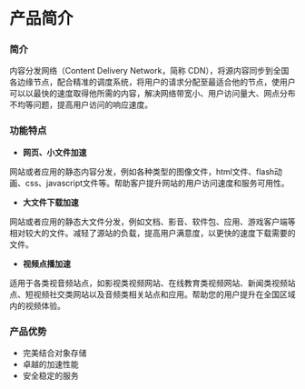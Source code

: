 # 产品简介

### 简介
内容分发网络（Content Delivery Network，简称 CDN），将源内容同步到全国各边缘节点，配合精准的调度系统，将用户的请求分配至最适合他的节点，使用户可以以最快的速度取得他所需的内容，解决网络带宽小、用户访问量大、网点分布不均等问题，提高用户访问的响应速度。

### 功能特点


* **网页、小文件加速**

网站或者应用的静态内容分发，例如各种类型的图像文件，html文件、flash动画、css、javascript文件等。帮助客户提升网站的用户访问速度和服务可用性。

* **大文件下载加速**

网站或者应用的静态大文件分发，例如文档、影音、软件包、应用、游戏客户端等相对较大的文件。减轻了源站的负载，提高用户满意度，以更快的速度下载需要的文件。

* **视频点播加速**

适用于各类视音频站点，如影视类视频网站、在线教育类视频网站、新闻类视频站点、短视频社交类网站以及音频类相关站点和应用。帮助您的用户提升在全国区域内的视频体验。

### 产品优势

* 完美结合对象存储
* 卓越的加速性能
* 安全稳定的服务